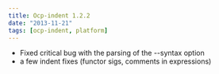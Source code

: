 ```yaml
---
title: Ocp-indent 1.2.2
date: "2013-11-21"
tags: [ocp-indent, platform]
---
```


* Fixed critical bug with the parsing of the --syntax option
* a few indent fixes (functor sigs, comments in expressions)
